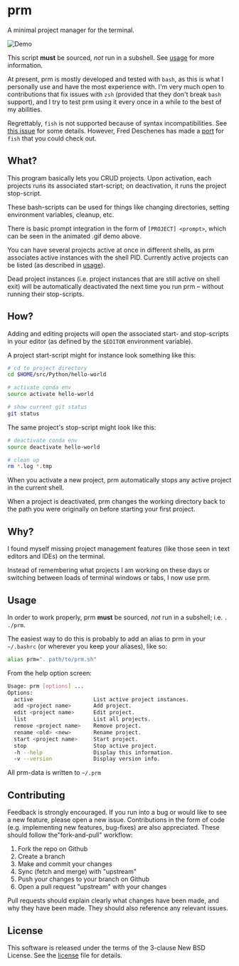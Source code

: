 # prm
A minimal project manager for the terminal.

![Demo](https://github.com/eivind88/prm/blob/demo/prm.gif)

This script **must** be sourced, *not* run in a subshell.
See [usage](#usage) for more information.

At present, prm is mostly developed and tested with `bash`, as this is what I personally use and have the most experience with.
I'm very much open to contributions that fix issues with `zsh` (provided that they don't break `bash` support), and I try to test prm using it every once in a while to the best of my abilities.

Regrettably, `fish` is not supported because of syntax incompatibilities.
See [this issue](https://github.com/eivind88/prm/issues/2) for some details.
However, Fred Deschenes has made a [port](https://github.com/FredDeschenes/prm-fish) for `fish` that you could check out.

## What?
This program basically lets you CRUD projects. Upon activation, each projects runs its associated start-script; on deactivation, it runs the project stop-script.

These bash-scripts can be used for things like changing directories, setting environment variables, cleanup, etc.

There is basic prompt integration in the form of `[PROJECT] <prompt>`, which can be seen in the animated .gif demo above.

You can have several projects active at once in different shells, as prm associates active instances with the shell PID.
Currently active projects can be listed (as described in [usage](#usage)).

Dead project instances (i.e. project instances that are still active on shell exit) will be automatically deactivated the next time you run prm – without running their stop-scripts.

## How?
Adding and editing projects will open the associated start- and stop-scripts in your editor (as defined by the `$EDITOR` environment variable).

A project start-script might for instance look something like this:

```bash
# cd to project directory
cd $HOME/src/Python/hello-world

# activate conda env
source activate hello-world

# show current git status
git status
```

The same project's stop-script might look like this:

```bash
# deactivate conda env
source deactivate hello-world

# clean up
rm *.log *.tmp
```

When you activate a new project, prm automatically stops any active project in the current shell.

When a project is deactivated, prm changes the working directory back to the path you were originally on before starting your first project.

## Why?
I found myself missing project management features (like those seen in text editors and IDEs) on the terminal.

Instead of remembering what projects I am working on these days or switching between loads of terminal windows or tabs, I now use prm.

## Usage
In order to work properly, prm **must** be sourced, *not* run in a subshell; i.e. `. ./prm`.

The easiest way to do this is probably to add an alias to prm in your `~/.bashrc` (or wherever you keep your aliases), like so:

```bash
alias prm=". path/to/prm.sh"
```

From the help option screen:

```bash
Usage: prm [options] ...
Options:
  active                   List active project instances.
  add <project name>       Add project.
  edit <project name>      Edit project.
  list                     List all projects.
  remove <project name>    Remove project.
  rename <old> <new>       Rename project.
  start <project name>     Start project.
  stop                     Stop active project.
  -h --help                Display this information.
  -v --version             Display version info.
```

All prm-data is written to `~/.prm`

## Contributing
Feedback is strongly encouraged. If you run into a bug or would like to see a new feature, please open a new issue. Contributions in the form of code (e.g. implementing new features, bug-fixes) are also appreciated. These should follow the"fork-and-pull" workflow:

1. Fork the repo on Github
2. Create a branch
3. Make and commit your changes
4. Sync (fetch and merge) with "upstream"
5. Push your changes to your branch on Github
6. Open a pull request "upstream" with your changes

Pull requests should explain clearly what changes have been made, and why they have been made. They should also reference any relevant issues.

## License
This software is released under the terms of the 3-clause New BSD License. See the [license](LICENSE.txt) file for details.
